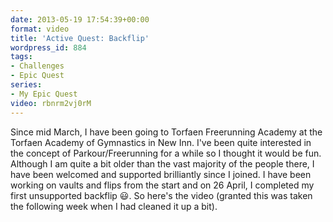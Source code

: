 ```yaml
---
date: 2013-05-19 17:54:39+00:00
format: video
title: 'Active Quest: Backflip'
wordpress_id: 884
tags:
- Challenges
- Epic Quest
series:
- My Epic Quest
video: rbnrm2vj0rM
---
```


Since mid March, I have been going to Torfaen Freerunning Academy at the Torfaen Academy of
Gymnastics in New Inn. I've been quite interested in the concept of Parkour/Freerunning for a while
so I thought it would be fun. Although I am quite a bit older than the vast majority of the people
there, I have been welcomed and supported brilliantly since I joined. I have been working on vaults
and flips from the start and on 26 April, I completed my first unsupported backflip :smiley:. So
here's the video (granted this was taken the following week when I had cleaned it up a bit).
